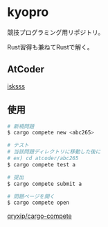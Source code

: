 # kyopro

競技プログラミング用リポジトリ。  

Rust習得も兼ねてRustで解く。

## AtCoder

[isksss](https://atcoder.jp/users/isksss)

## 使用
```bash
# 新規問題
$ cargo compete new <abc265>

# テスト
# 当該問題ディレクトリに移動した後に
# ex) cd atcoder/abc265
$ cargo compete test a

# 提出
$ cargo compete submit a

# 問題ページを開く
$ cargo compete open
```
[qryxip/cargo-compete](https://github.com/qryxip/cargo-compete/)